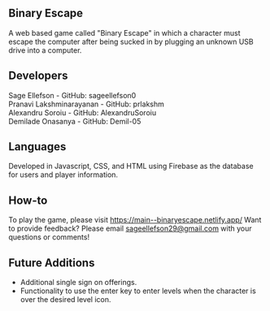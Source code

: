 ## Binary Escape
A web based game called "Binary Escape" in which a character must escape the computer after being sucked in by plugging an unknown USB drive into a computer.

## Developers
Sage Ellefson - GitHub: sageellefson0<br>
Pranavi Lakshminarayanan - GitHub: prlakshm<br>
Alexandru Soroiu - GitHub: AlexandruSoroiu<br>
Demilade Onasanya - GitHub: Demil-05<br>

## Languages
Developed in Javascript, CSS, and HTML using Firebase as the database for users and player information.

## How-to

To play the game, please visit https://main--binaryescape.netlify.app/
Want to provide feedback? Please email sageellefson29@gmail.com with your questions or comments!

## Future Additions
- Additional single sign on offerings.
- Functionality to use the enter key to enter levels when the character is over the desired level icon.
